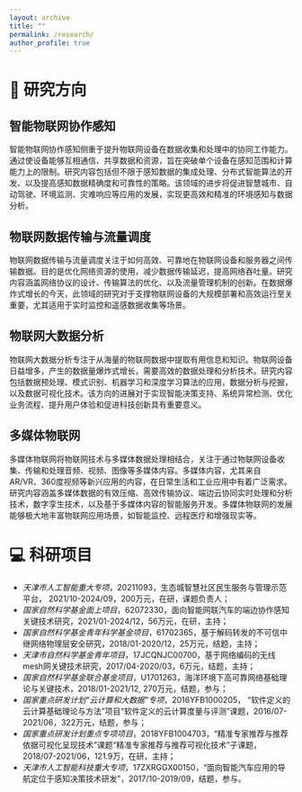 ```yaml
---
layout: archive
title: ""
permalink: /research/
author_profile: true
---
```


<span class='anchor' id='interest'></span>

# 🧩 研究方向

## 智能物联网协作感知
智能物联网协作感知侧重于提升物联网设备在数据收集和处理中的协同工作能力。通过使设备能够互相通信、共享数据和资源，旨在突破单个设备在感知范围和计算能力上的限制。研究内容包括但不限于感知数据的集成处理、分布式智能算法的开发、以及提高感知数据精确度和可靠性的策略。该领域的进步将促进智慧城市、自动驾驶、环境监测、灾难响应等应用的发展，实现更高效和精准的环境感知与数据分析。

## 物联网数据传输与流量调度
物联网数据传输与流量调度关注于如何高效、可靠地在物联网设备和服务器之间传输数据。目的是优化网络资源的使用，减少数据传输延迟，提高网络吞吐量。研究内容涵盖网络协议的设计、传输算法的优化、以及流量管理机制的创新。在数据爆炸式增长的今天，此领域的研究对于支撑物联网设备的大规模部署和高效运行至关重要，尤其适用于实时监控和遥感数据收集等场景。

## 物联网大数据分析
物联网大数据分析专注于从海量的物联网数据中提取有用信息和知识。物联网设备日益增多，产生的数据量爆炸式增长，需要高效的数据处理和分析技术。研究内容包括数据预处理、模式识别、机器学习和深度学习算法的应用，数据分析与挖掘，以及数据可视化技术。该方向的进展对于实现智能决策支持、系统异常检测、优化业务流程、提升用户体验和促进科技创新具有重要意义。

## 多媒体物联网
多媒体物联网将物联网技术与多媒体数据处理相结合，关注于通过物联网设备收集、传输和处理音频、视频、图像等多媒体内容。多媒体内容，尤其来自AR/VR、360度视频等新兴应用的内容，在日常生活和工业应用中有着广泛需求。研究内容涵盖多媒体数据的有效压缩、高效传输协议、端边云协同实时处理和分析技术，数字孪生技术，以及基于多媒体内容的智能服务开发。多媒体物联网的发展能够极大地丰富物联网应用场景，如智能监控、远程医疗和增强现实等。


<span class='anchor' id='projects'></span>

# 💻 科研项目

- *天津市人工智能重大专项*，20211093，生态城智慧社区民生服务与管理示范平台， 2021/10-2024/09，200万元，在研，课题负责人；
- *国家自然科学基金面上项目*，62072330，面向智能网联汽车的端边协作感知关键技术研究，2021/01-2024/12，56万元，在研，主持；
- *国家自然科学基金青年科学基金项目*，61702365，基于解码转发的不可信中继网络物理层安全研究，2018/01-2020/12，25万元，结题，主持；
- *天津市自然科学基金青年项目*，17JCQNJC00700，基于网络编码的无线mesh网关键技术研究，2017/04-2020/03，6万元，结题，主持；
- *国家自然科学基金联合基金项目*，U1701263，海洋环境下高可靠网络基础理论与关键技术，2018/01-2021/12, 270万元，结题，参与；
- *国家重点研发计划“云计算和大数据”专项*，2016YFB1000205， “软件定义的云计算基础理论与方法”项目“软件定义的云计算度量与评测”课题，2016/07-2021/06，322万元，结题，参与；
- *国家重点研发计划重点专项项目*，2018YFB1004703，“精准专家推荐与推荐依据可视化呈现技术”课题“精准专家推荐与推荐可视化技术”子课题，2018/07-2021/06，121.9万，在研，主持；
- *天津市人工智能科技重大专项*，17ZXRGGX00150，“面向智能汽车应用的导航定位于感知决策技术研发”，2017/10-2019/09，结题，参与。

<br/>
<br/>
<br/>
<br/>
